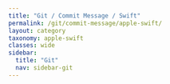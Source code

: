 ```yaml
---
title: "Git / Commit Message / Swift"
permalink: /git/commit-message/apple-swift/
layout: category
taxonomy: apple-swift
classes: wide
sidebar:
  title: "Git"
  nav: sidebar-git
---
```

